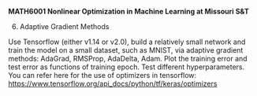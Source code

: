 <b>MATH6001 Nonlinear Optimization in Machine Learning at Missouri S&T</b>

6. Adaptive Gradient Methods

Use Tensorflow (either v1.14 or v2.0), build a relatively small network and train the model on a small dataset, such as MNIST, via adaptive gradient methods: AdaGrad, RMSProp, AdaDelta, Adam. Plot the training error and test error as functions of training epoch. Test different hyperparameters. You can refer here for the use of optimizers in tensorflow: https://www.tensorflow.org/api_docs/python/tf/keras/optimizers
